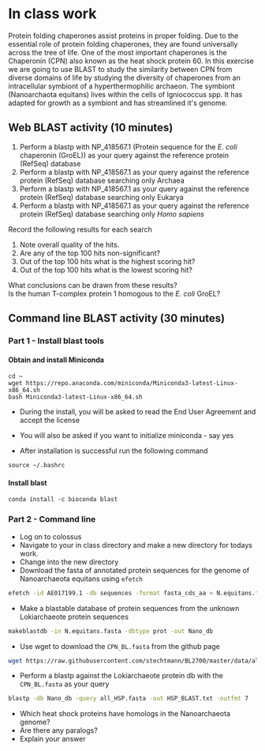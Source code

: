 # In class work
Protein folding chaperones assist proteins in proper folding.  Due to the essential role of protein folding chaperones, they are found universally across the tree of life.  One of the most important chaperones is the Chaperonin (CPN) also known as the heat shock protein 60.  In this exercise we are going to use BLAST to study the similarity between CPN from diverse domains of life by studying the diversity of chaperones from an intracellular symbiont of a hyperthermophilic archaeon.  The symbiont (Nanoarchaota equitans) lives within the cells of Igniococcus spp.  It has adapted for growth as a symbiont and has streamlined it's genome.

## Web BLAST activity (10 minutes)
1. Perform a blastp with NP_418567.1 (Protein sequence for the *E. coli* chaperonin (GroEL)) as your query against the reference protein (RefSeq) database  
1. Perform a blastp with NP_418567.1 as your query against the reference protein (RefSeq) database searching only Archaea   
1. Perform a blastp with NP_418567.1 as your query against the reference protein (RefSeq) database searching only Eukarya
1. Perform a blastp with NP_418567.1 as your query against the reference protein (RefSeq) database searching only *Homo sapiens*

Record the following results for each search
1. Note overall quality of the hits.  
1. Are any of the top 100 hits non-significant?
1. Out of the top 100 hits what is the highest scoring hit?
1. Out of the top 100 hits what is the lowest scoring hit?

What conclusions can be drawn from these results?  
Is the human T-complex protein 1 homogous to the *E. coli* GroEL?

## Command line BLAST activity (30 minutes)
### Part 1 - Install blast tools
#### Obtain and install Miniconda
```{BASH}
cd ~
wget https://repo.anaconda.com/miniconda/Miniconda3-latest-Linux-x86_64.sh
bash Miniconda3-latest-Linux-x86_64.sh
```
- During the install, you will be asked to read the End User Agreement and accept the license
- You will also be asked if you want to initialize miniconda - say yes

- After installation is successful run the following command
```{BASH}
source ~/.bashrc
```

#### Install blast

```{BASH}
conda install -c bioconda blast
```

### Part 2 - Command line

- Log on to colossus
- Navigate to your in class directory and make a new directory for todays work.
- Change into the new directory
- Download the fasta of annotated protein sequences for the genome of Nanoarchaeota equitans using `efetch`
```BASH
efetch -id AE017199.1 -db sequences -format fasta_cds_aa > N.equitans.fasta
```

- Make a blastable database of protein sequences from the unknown Lokiarchaeote protein sequences
```BASH
makeblastdb -in N.equitans.fasta -dbtype prot -out Nano_db
```

- Use wget to download the `CPN_BL.fasta` from the github page
```BASH
wget https://raw.githubusercontent.com/stechtmann/BL2700/master/data/all_HSP.fasta
```

- Perform a blastp against the Lokiarchaeote protein db with the `CPN_BL.fasta` as your query  
```BASH
blastp -db Nano_db -query all_HSP.fasta -out HSP_BLAST.txt -outfmt 7
```

- Which heat shock proteins have homologs in the Nanoarchaeota genome?
- Are there any paralogs?
- Explain your answer
